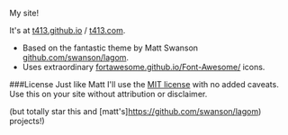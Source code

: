 My site!

It's at [t413.github.io](http://t413.github.io) / [t413.com](http://t413.com).

- Based on the fantastic theme by Matt Swanson [github.com/swanson/lagom](https://github.com/swanson/lagom).
- Uses extraordinary [fortawesome.github.io/Font-Awesome/](http://fortawesome.github.io/Font-Awesome/) icons.


###License
Just like Matt I'll use the [MIT license](https://github.com/swanson/lagom/blob/master/LICENSE)
with no added caveats. Use this on your site without attribution or disclaimer.

(but totally star this and [matt's]https://github.com/swanson/lagom) projects!)
